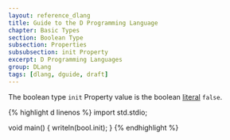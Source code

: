 ```yaml
---
layout: reference_dlang
title: Guide to the D Programming Language
chapter: Basic Types
section: Boolean Type
subsection: Properties
subsubsection: init Property
excerpt: D Programming Languages
group: DLang
tags: [dlang, dguide, draft]
---
```


The boolean type `init` Property value is the boolean [literal] `false`.

{% highlight d linenos %}
import std.stdio;

void main() {
    writeln(bool.init);
}
{% endhighlight %}

[literal]: /dlang-guide/basic_types/boolean/literals.html
